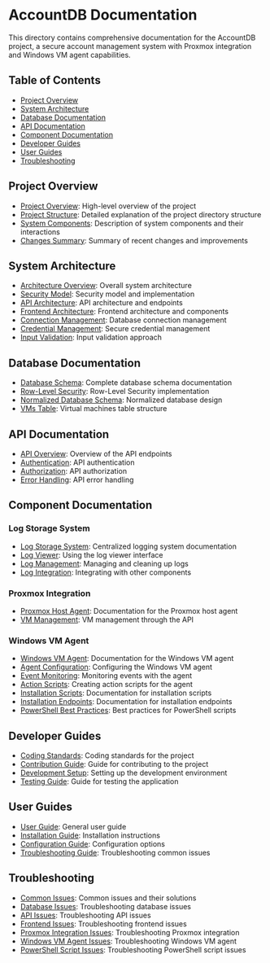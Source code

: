 # AccountDB Documentation

This directory contains comprehensive documentation for the AccountDB project, a secure account management system with Proxmox integration and Windows VM agent capabilities.

## Table of Contents

- [Project Overview](#project-overview)
- [System Architecture](#system-architecture)
- [Database Documentation](#database-documentation)
- [API Documentation](#api-documentation)
- [Component Documentation](#component-documentation)
- [Developer Guides](#developer-guides)
- [User Guides](#user-guides)
- [Troubleshooting](#troubleshooting)

## Project Overview

- [Project Overview](project_overview.md): High-level overview of the project
- [Project Structure](project_structure.md): Detailed explanation of the project directory structure
- [System Components](architecture/overview.md): Description of system components and their interactions
- [Changes Summary](changes_summary.md): Summary of recent changes and improvements

## System Architecture

- [Architecture Overview](architecture/overview.md): Overall system architecture
- [Security Model](architecture/security_model.md): Security model and implementation
- [API Architecture](architecture/api_architecture.md): API architecture and endpoints
- [Frontend Architecture](architecture/frontend_architecture.md): Frontend architecture and components
- [Connection Management](architecture/connection_management.md): Database connection management
- [Credential Management](architecture/credential_management.md): Secure credential management
- [Input Validation](architecture/input_validation.md): Input validation approach

## Database Documentation

- [Database Schema](database/schema.md): Complete database schema documentation
- [Row-Level Security](database/row_level_security.md): Row-Level Security implementation
- [Normalized Database Schema](architecture/normalized_database_schema.md): Normalized database design
- [VMs Table](database/vms_table.md): Virtual machines table structure

## API Documentation

- [API Overview](api/README.md): Overview of the API endpoints
- [Authentication](architecture/security_model.md#authentication): API authentication
- [Authorization](architecture/security_model.md#authorization): API authorization
- [Error Handling](architecture/api_architecture.md#error-handling): API error handling

## Component Documentation

### Log Storage System

- [Log Storage System](log_storage.md): Centralized logging system documentation
- [Log Viewer](log_storage.md#log-viewer): Using the log viewer interface
- [Log Management](log_storage.md#log-management): Managing and cleaning up logs
- [Log Integration](log_storage.md#integration): Integrating with other components

### Proxmox Integration

- [Proxmox Host Agent](../proxmox_host/README.md): Documentation for the Proxmox host agent
- [VM Management](architecture/api_architecture.md#vm-management): VM management through the API

### Windows VM Agent

- [Windows VM Agent](../windows_vm_agent/README.md): Documentation for the Windows VM agent
- [Agent Configuration](../windows_vm_agent/README.md#configuration): Configuring the Windows VM agent
- [Event Monitoring](../windows_vm_agent/README.md#event-monitoring): Monitoring events with the agent
- [Action Scripts](../windows_vm_agent/README.md#creating-action-scripts): Creating action scripts for the agent
- [Installation Scripts](../windows_vm_agent/docs/installation_scripts.md): Documentation for installation scripts
- [Installation Endpoints](../windows_vm_agent/docs/installation_endpoints.md): Documentation for installation endpoints
- [PowerShell Best Practices](../windows_vm_agent/docs/powershell_best_practices.md): Best practices for PowerShell scripts

## Developer Guides

- [Coding Standards](developer_guides/coding_standards.md): Coding standards for the project
- [Contribution Guide](developer_guides/contribution_guide.md): Guide for contributing to the project
- [Development Setup](developer_guides/development_setup.md): Setting up the development environment
- [Testing Guide](developer_guides/testing_guide.md): Guide for testing the application

## User Guides

- [User Guide](user_guides/user_guide.md): General user guide
- [Installation Guide](user_guides/installation_guide.md): Installation instructions
- [Configuration Guide](user_guides/configuration_guide.md): Configuration options
- [Troubleshooting Guide](user_guides/troubleshooting_guide.md): Troubleshooting common issues

## Troubleshooting

- [Common Issues](user_guides/troubleshooting_guide.md): Common issues and their solutions
- [Database Issues](user_guides/troubleshooting_guide.md#database-issues): Troubleshooting database issues
- [API Issues](user_guides/troubleshooting_guide.md#api-issues): Troubleshooting API issues
- [Frontend Issues](user_guides/troubleshooting_guide.md#frontend-issues): Troubleshooting frontend issues
- [Proxmox Integration Issues](user_guides/troubleshooting_guide.md#proxmox-integration-issues): Troubleshooting Proxmox integration
- [Windows VM Agent Issues](user_guides/troubleshooting_guide.md#windows-vm-agent-issues): Troubleshooting Windows VM agent
- [PowerShell Script Issues](../windows_vm_agent/docs/powershell_best_practices.md): Troubleshooting PowerShell script issues
